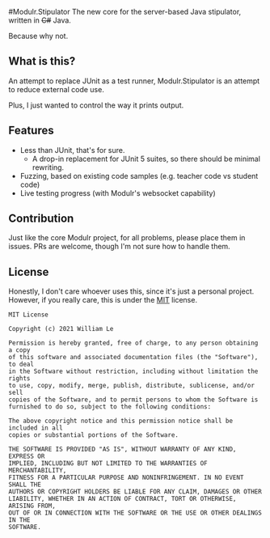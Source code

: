 #Modulr.Stipulator
The new core for the server-based Java stipulator, written in ~~C#~~ Java.

Because why not.

## What is this?
An attempt to replace JUnit as a test runner, Modulr.Stipulator is an attempt to reduce external code use.

Plus, I just wanted to control the way it prints output.
## Features
- Less than JUnit, that's for sure.
  - A drop-in replacement for JUnit 5 suites, so there should be minimal rewriting.
- Fuzzing, based on existing code samples (e.g. teacher code vs student code)
- Live testing progress (with Modulr's websocket capability)
## Contribution
Just like the core Modulr project, for all problems, please place them in issues. PRs are welcome, though I'm not sure how to handle them.

## License
Honestly, I don't care whoever uses this, since it's just a personal project. However, if you really care, this is under the [MIT](https://choosealicense.com/licenses/mit/) license.

```
MIT License

Copyright (c) 2021 William Le

Permission is hereby granted, free of charge, to any person obtaining a copy
of this software and associated documentation files (the "Software"), to deal
in the Software without restriction, including without limitation the rights
to use, copy, modify, merge, publish, distribute, sublicense, and/or sell
copies of the Software, and to permit persons to whom the Software is
furnished to do so, subject to the following conditions:

The above copyright notice and this permission notice shall be included in all
copies or substantial portions of the Software.

THE SOFTWARE IS PROVIDED "AS IS", WITHOUT WARRANTY OF ANY KIND, EXPRESS OR
IMPLIED, INCLUDING BUT NOT LIMITED TO THE WARRANTIES OF MERCHANTABILITY,
FITNESS FOR A PARTICULAR PURPOSE AND NONINFRINGEMENT. IN NO EVENT SHALL THE
AUTHORS OR COPYRIGHT HOLDERS BE LIABLE FOR ANY CLAIM, DAMAGES OR OTHER
LIABILITY, WHETHER IN AN ACTION OF CONTRACT, TORT OR OTHERWISE, ARISING FROM,
OUT OF OR IN CONNECTION WITH THE SOFTWARE OR THE USE OR OTHER DEALINGS IN THE
SOFTWARE.
```